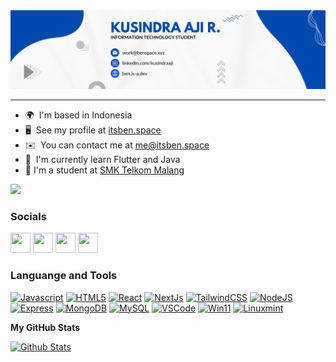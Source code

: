 <div align="center"><img src="https://raw.githubusercontent.com/justpiple/justpiple/main/banner.png"></div>

---

* 🌍  I'm based in Indonesia
* 🖥️  See my profile at [itsben.space](https://itsben.space)
* ✉️  You can contact me at [me@itsben.space](mailto:me@itsben.space)
* 🧠  I'm currently learn Flutter and Java
* 🏫  I'm a student at [SMK Telkom Malang](https://smktelkom-mlg.sch.id)

<a href="https://www.github.com/justpiple" target="_blank" rel="noreferrer"><img
src="https://img.shields.io/github/followers/justpiple?logo=github&style=for-the-badge&color=a855f7&labelColor=1c1917" /></a>

### Socials

<p align="left"> <a href="https://discord.com/users/502613851112472578" target="_blank" rel="noreferrer"><img src="https://raw.githubusercontent.com/danielcranney/readme-generator/main/public/icons/socials/discord.svg" width="32" height="32" /></a> <a href="https://www.github.com/justpiple" target="_blank" rel="noreferrer"><img src="https://raw.githubusercontent.com/danielcranney/readme-generator/main/public/icons/socials/github-dark.svg" width="32" height="32" /></a> <a href="https://www.instagram.com/kusindr_" target="_blank" rel="noreferrer"><img src="https://raw.githubusercontent.com/danielcranney/readme-generator/main/public/icons/socials/instagram.svg" width="32" height="32" /></a> <a href="https://wa.me/6285156413036" target="_blank" rel="noreferrer"><img src="https://upload.wikimedia.org/wikipedia/commons/6/6b/WhatsApp.svg" width="32" height="32" /></a></p>

### Languange and Tools

<p align="left">
<a href="https://developer.mozilla.org/en-US/docs/Web/JavaScript" target="_blank" rel="noreferrer"><img src="https://raw.githubusercontent.com/danielcranney/readme-generator/main/public/icons/skills/javascript-colored.svg" width="36" height="36" alt="Javascript" /></a>
<a href="https://developer.mozilla.org/en-US/docs/Glossary/HTML5" target="_blank" rel="noreferrer"><img src="https://raw.githubusercontent.com/danielcranney/readme-generator/main/public/icons/skills/html5-colored.svg" width="36" height="36" alt="HTML5" /></a>
<a href="https://reactjs.org/" target="_blank" rel="noreferrer"><img src="https://raw.githubusercontent.com/danielcranney/readme-generator/main/public/icons/skills/react-colored.svg" width="36" height="36" alt="React" /></a>
<a href="https://nextjs.org/docs" target="_blank" rel="noreferrer"><img src="https://raw.githubusercontent.com/danielcranney/readme-generator/main/public/icons/skills/nextjs-colored-dark.svg" width="36" height="36" alt="NextJs" /></a>
<a href="https://tailwindcss.com/" target="_blank" rel="noreferrer"><img src="https://raw.githubusercontent.com/danielcranney/readme-generator/main/public/icons/skills/tailwindcss-colored.svg" width="36" height="36" alt="TailwindCSS" /></a>
<a href="https://nodejs.org/en/" target="_blank" rel="noreferrer"><img src="https://raw.githubusercontent.com/danielcranney/readme-generator/main/public/icons/skills/nodejs-colored.svg" width="36" height="36" alt="NodeJS" /></a>
<a href="https://expressjs.com/" target="_blank" rel="noreferrer"><img src="https://raw.githubusercontent.com/danielcranney/readme-generator/main/public/icons/skills/express-colored-dark.svg" width="36" height="36" alt="Express" /></a>
<a href="https://www.mongodb.com/" target="_blank" rel="noreferrer"><img src="https://raw.githubusercontent.com/danielcranney/readme-generator/main/public/icons/skills/mongodb-colored.svg" width="36" height="36" alt="MongoDB" /></a>
<a href="https://www.mysql.com/" target="_blank" rel="noreferrer"><img src="https://raw.githubusercontent.com/danielcranney/readme-generator/main/public/icons/skills/mysql-colored.svg" width="36" height="36" alt="MySQL" /></a>
  <a href="https://code.visualstudio.com/" target="_blank" rel="noreferrer"><img src="https://res.cloudinary.com/do1akwytk/image/upload/v1651154896/storage/vscode_eggyqm.svg" width="36" height="36" alt="VSCode" /></a>
<a href="https://www.microsoft.com/en-us/software-download/windows11" target="_blank" rel="noreferrer"><img src="https://res.cloudinary.com/do1akwytk/image/upload/v1651154453/storage/win11_b6ehh6.svg" width="36" height="36" alt="Win11" /></a>
<a href="https://linuxmint.com" target="_blank" rel="noreferrer"><img src="https://upload.wikimedia.org/wikipedia/commons/3/3f/Linux_Mint_logo_without_wordmark.svg" width="36" height="36" alt="Linuxmint" /></a>
</p>


<b>My GitHub Stats</b>

[![Github Stats](https://github-readme-stats.vercel.app/api?username=justpiple&show_icons=true&hide=prs,issues,contribs&count_private=true&title_color=a855f7&text_color=ffffff&icon_color=a855f7&bg_color=1c1917&hide_border=true&show_icons=true)](https://www.github.com/justpiple)
